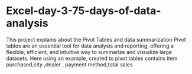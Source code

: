 # Excel-day-3-75-days-of-data-analysis
This project explains about the Pivot Tables and  data summarization
Pivot tables are an essential tool for data analysis and reporting, offering a flexible, efficient, and intuitive way to summarize and visualize large datasets.
Here using an example, created to pivot tables contains item purchased,city ,dealer , payment method,total sales 
